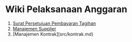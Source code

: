 # Wiki Pelaksanaan Anggaran

 1. [Surat Persetujuan Pembayaran Tagihan](src/sppt.md)
 2. [Manajemen Supplier](src/supplier.md)
 3. [Manajemen Kontrak][src/kontrak.md)
